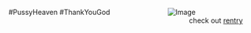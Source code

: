 ⠀#PussyHeaven #ThankYouGod⠀
⠀⠀⠀⠀⠀⠀⠀⠀⠀⠀![Image](https://github.com/user-attachments/assets/4d6a2558-c1f7-4701-b4e8-49396362054a)
⠀⠀⠀⠀⠀⠀⠀⠀⠀⠀⠀⠀⠀⠀⠀⠀⠀⠀⠀⠀⠀⠀⠀⠀⠀⠀⠀‎ ‎  ‎   ‎   ‎   ‎  ‎  ‎  ‎  ‎ ⠀ ‎  ‎   ‎    ‎  ‎  ‎  ‎  ‎ ⠀ check out [rentry](https://rentry.co/se7enn) 
